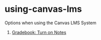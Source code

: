 # using-canvas-lms
Options when using the Canvas LMS System

1. [Gradebook: Turn on Notes](./gradebook-turn-on-notes.md)
